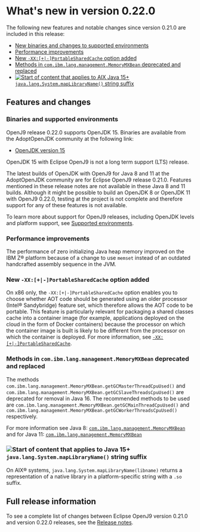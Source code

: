 <!--
* Copyright (c) 2017, 2022 IBM Corp. and others
*
* This program and the accompanying materials are made
* available under the terms of the Eclipse Public License 2.0
* which accompanies this distribution and is available at
* https://www.eclipse.org/legal/epl-2.0/ or the Apache
* License, Version 2.0 which accompanies this distribution and
* is available at https://www.apache.org/licenses/LICENSE-2.0.
*
* This Source Code may also be made available under the
* following Secondary Licenses when the conditions for such
* availability set forth in the Eclipse Public License, v. 2.0
* are satisfied: GNU General Public License, version 2 with
* the GNU Classpath Exception [1] and GNU General Public
* License, version 2 with the OpenJDK Assembly Exception [2].
*
* [1] https://www.gnu.org/software/classpath/license.html
* [2] http://openjdk.java.net/legal/assembly-exception.html
*
* SPDX-License-Identifier: EPL-2.0 OR Apache-2.0 OR GPL-2.0 WITH
* Classpath-exception-2.0 OR LicenseRef-GPL-2.0 WITH Assembly-exception
-->


# What's new in version 0.22.0

The following new features and notable changes since version 0.21.0 are included in this release:

- [New binaries and changes to supported environments](#binaries-and-supported-environments)
- [Performance improvements](#performance-improvements)
- [New `-XX:[+|-]PortableSharedCache` option added](#new-xx-portablesharedcache-option-added)
- [Methods in `com.ibm.lang.management.MemoryMXBean` deprecated and replaced](#methods-in-comibmlangmanagementmemorymxbean-deprecated-and-replaced)
- [![Start of content that applies to AIX Java 15+](cr/java15plus.png) `java.lang.System.mapLibraryName()` string suffix](#javalangsystemmaplibraryname-string-suffix)


## Features and changes

### Binaries and supported environments

OpenJ9 release 0.22.0 supports OpenJDK 15. Binaries are available from the AdoptOpenJDK community at the following link:

- [OpenJDK version 15](https://adoptopenjdk.net/archive.html?variant=openjdk15&jvmVariant=openj9)

OpenJDK 15 with Eclipse OpenJ9 is not a long term support (LTS) release.

The latest builds of OpenJDK with OpenJ9 for Java 8 and 11 at the AdoptOpenJDK community are for Eclipse OpenJ9 release 0.21.0. Features mentioned in these release notes are not available in these Java 8 and 11 builds. Although it might be possible to build an OpenJDK 8 or OpenJDK 11 with OpenJ9 0.22.0, testing at the project is not complete and therefore support for any of these features is not available.

To learn more about support for OpenJ9 releases, including OpenJDK levels and platform support, see [Supported environments](openj9_support.md).

### Performance improvements

The performance of zero initializing Java heap memory improved on the IBM Z&reg; platform because of a change to use `memset` instead of an outdated handcrafted assembly sequence in the JVM.

### New `-XX:[+|-]PortableSharedCache` option added

On x86 only, the `-XX:[+|-]PortableSharedCache` option enables you to choose whether AOT code should be generated using an older processor (Intel&reg; Sandybridge) feature set, which therefore allows the AOT code to be portable. This feature is particularly relevant for packaging a shared classes cache into a container image (for example, applications deployed on the cloud in the form of Docker containers) because the processor on which the container image is built is likely to be different from the processor on which the container is deployed. For more information, see [`-XX:[+|-]PortableSharedCache`](xxportablesharedcache.md).

### Methods in `com.ibm.lang.management.MemoryMXBean` deprecated and replaced

The methods `com.ibm.lang.management.MemoryMXBean.getGCMasterThreadCpuUsed()` and `com.ibm.lang.management.MemoryMXBean.getGCSlaveThreadsCpuUsed()` are deprecated for removal in Java 16. The recommended methods to be used are `com.ibm.lang.management.MemoryMXBean.getGCMainThreadCpuUsed()` and `com.ibm.lang.management.MemoryMXBean.getGCWorkerThreadsCpuUsed()` respectively.

For more information see Java 8: [`com.ibm.lang.management.MemoryMXBean`](api/jdk8/jre/management/extension/com/ibm/lang/management/MemoryMXBean.html) and for Java 11: [`com.ibm.lang.management.MemoryMXBean`](api/jdk11/jdk.management/com/ibm/lang/management/MemoryMXBean.html)

### ![Start of content that applies to Java 15+](cr/java15plus.png) `java.lang.System.mapLibraryName()` string suffix

On AIX&reg; systems, `java.lang.System.mapLibraryName(libname)` returns a representation of a native library in a platform-specific string with a `.so` suffix.

## Full release information

To see a complete list of changes between Eclipse OpenJ9 version 0.21.0 and version 0.22.0 releases, see the [Release notes](https://github.com/eclipse-openj9/openj9/blob/master/doc/release-notes/0.22/0.22.md).

<!-- ==== END OF TOPIC ==== version0.22.md ==== -->
